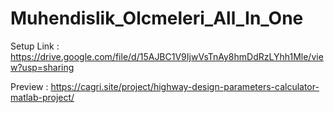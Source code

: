 # Muhendislik_Olcmeleri_All_In_One

Setup Link : https://drive.google.com/file/d/15AJBC1V9IjwVsTnAy8hmDdRzLYhh1Mle/view?usp=sharing

Preview : https://cagri.site/project/highway-design-parameters-calculator-matlab-project/

